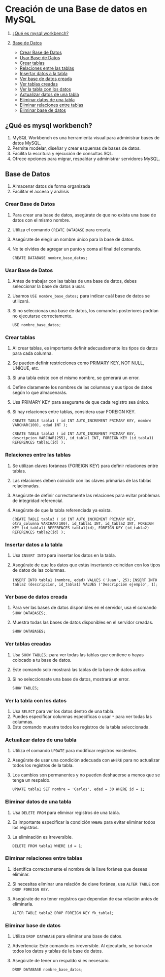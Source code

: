 # Creación de una Base de datos en MySQL

1. [¿Qué es mysql workbench?](#qué-es-mysql-workbench)
2. [Base de Datos](#base-de-datos)

   - [Crear Base de Datos](#crear-base-de-datos)
   - [Usar Base de Datos](#usar-base-de-datos)
   - [Crear tablas](#crear-tablas)
   - [Relaciones entre las tablas](#relaciones-entre-las-tablas)
   - [Insertar datos a la tabla](#insertar-datos-a-la-tabla)
   - [Ver base de datos creada](#ver-base-de-datos-creada)
   - [Ver tablas creadas](#ver-tablas-creadas)
   - [Ver la tabla con los datos](#ver-la-tabla-con-los-datos)
   - [Actualizar datos de una tabla](#actualizar-datos-de-una-tabla)
   - [Eliminar datos de una tabla](#eliminar-datos-de-una-tabla)
   - [Eliminar relaciones entre tablas](#eliminar-relaciones-entre-tablas)
   - [Eliminar base de datos](#eliminar-base-de-datos)

## ¿Qué es mysql workbench?

1. MySQL Workbench es una herramienta visual para administrar bases de datos MySQL.
2. Permite modelar, diseñar y crear esquemas de bases de datos.
3. Facilita la escritura y ejecución de consultas SQL.
4. Ofrece opciones para migrar, respaldar y administrar servidores MySQL.

## Base de Datos

1. Almacenar datos de forma organizada
2. Facilitar el acceso y análisis

### Crear Base de Datos

1. Para crear una base de datos, asegúrate de que no exista una base de datos con el mismo nombre.
2. Utiliza el comando `CREATE DATABASE` para crearla.
3. Asegúrate de elegir un nombre único para la base de datos.
4. No te olvides de agregar un punto y coma al final del comando.


	
	`CREATE DATABASE nombre_base_datos;`	


### Usar Base de Datos

1. Antes de trabajar con las tablas de una base de datos, debes seleccionar la base de datos a usar.
2. Usamos `USE nombre_base_datos;` para indicar cuál base de datos se utilizará.
3. Si no seleccionas una base de datos, los comandos posteriores podrían no ejecutarse correctamente.



	`USE nombre_base_datos;`


### Crear tablas

1. Al crear tablas, es importante definir adecuadamente los tipos de datos para cada columna.
2. Se pueden definir restricciones como PRIMARY KEY, NOT NULL, UNIQUE, etc.
3. Si una tabla existe con el mismo nombre, se generará un error.
4. Define claramente los nombres de las columnas y sus tipos de datos según lo que almacenarás.
5. Usa PRIMARY KEY para asegurarte de que cada registro sea único.
6. Si hay relaciones entre tablas, considera usar FOREIGN KEY.



	`CREATE TABLE tabla1 (
   	 	id INT AUTO_INCREMENT PRIMARY KEY,
    	 	nombre VARCHAR(100),
    	 	edad INT
	 );`

	`CREATE TABLE tabla2 (
    		id INT AUTO_INCREMENT PRIMARY KEY,
    		descripcion VARCHAR(255),
   		id_tabla1 INT,
   		FOREIGN KEY (id_tabla1) REFERENCES tabla1(id)
	);`


### Relaciones entre las tablas

1. Se utilizan claves foráneas (FOREIGN KEY) para definir relaciones entre tablas.
2. Las relaciones deben coincidir con las claves primarias de las tablas relacionadas.
3. Asegúrate de definir correctamente las relaciones para evitar problemas de integridad referencial.
4. Asegúrate de que la tabla referenciada ya exista.



	`CREATE TABLE tabla3 (
    		id INT AUTO_INCREMENT PRIMARY KEY,
    		otra_columna VARCHAR(100),
    		id_tabla1 INT,
   	 	id_tabla2 INT,
    		FOREIGN KEY (id_tabla1) REFERENCES tabla1(id),
    		FOREIGN KEY (id_tabla2) REFERENCES tabla2(id)
	);`


### Insertar datos a la tabla

1. Usa `INSERT INTO` para insertar los datos en la tabla.
2. Asegúrate de que los datos que estás insertando coincidan con los tipos de datos de las columnas.


	
	`INSERT INTO tabla1 (nombre, edad) VALUES ('Juan', 25);`
	`INSERT INTO tabla2 (descripcion, id_tabla1) VALUES ('Descripción ejemplo', 1);`



### Ver base de datos creada

1. Para ver las bases de datos disponibles en el servidor, usa el comando `SHOW DATABASES;`.
2. Muestra todas las bases de datos disponibles en el servidor creadas.



	`SHOW DATABASES;`


### Ver tablas creadas

1. Usa `SHOW TABLES;` para ver todas las tablas que contiene o hayas colocado a tu base de datos.
2. Este comando solo mostrará las tablas de la base de datos activa.
3. Si no seleccionaste una base de datos, mostrará un error.



	`SHOW TABLES;`



### Ver la tabla con los datos

1. Usa `SELECT` para ver los datos dentro de una tabla.
2. Puedes especificar columnas específicas o usar `*` para ver todas las columnas.
3. Este comando muestra todos los registros de la tabla seleccionada.

### Actualizar datos de una tabla

1. Utiliza el comando `UPDATE` para modificar registros existentes.
2. Asegúrate de usar una condición adecuada con `WHERE` para no actualizar todos los registros de la tabla.
3. Los cambios son permanentes y no pueden deshacerse a menos que se tenga un respaldo.


	
	`UPDATE tabla1 SET nombre = 'Carlos', edad = 30 WHERE id = 1;`

	

### Eliminar datos de una tabla

1. Usa `DELETE FROM` para eliminar registros de una tabla.
2. Es importante especificar la condición `WHERE` para evitar eliminar todos los registros.
3. La eliminación es irreversible.


	
	`DELETE FROM tabla1 WHERE id = 1;`


### Eliminar relaciones entre tablas

1. Identifica correctamente el nombre de la llave foránea que deseas eliminar.
2. Si necesitas eliminar una relación de clave foránea, usa `ALTER TABLE` con `DROP FOREIGN KEY`.
3. Asegúrate de no tener registros que dependan de esa relación antes de eliminarla.



	`ALTER TABLE tabla2 DROP FOREIGN KEY fk_tabla1;`	


### Eliminar base de datos

1. Utiliza `DROP DATABASE` para eliminar una base de datos.
2. Advertencia: Este comando es irreversible. Al ejecutarlo, se borrarán todos los datos y tablas de la base de datos.
3. Asegúrate de tener un respaldo si es necesario.



	`DROP DATABASE nombre_base_datos;`


